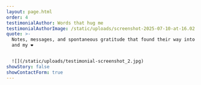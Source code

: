 ```yaml
---
layout: page.html
order: 4
testimonialAuthor: Words that hug me
testimonialAuthorImage: /static/uploads/screenshot-2025-07-10-at-16.02.53.png
quote: >-
  Notes, messages, and spontaneous gratitude that found their way into my inbox
  and my ❤️


  ![](/static/uploads/testimonial-screenshot_2.jpg)
showStory: false
showContactForm: true
---
```

